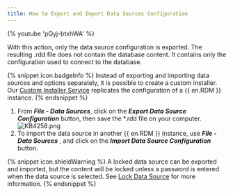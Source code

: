 ```yaml
---
title: How to Export and Import Data Sources Configuration
---
```

{% youtube 'pQyj-btxhWA' %}

With this action, only the data source configuration is exported. The resulting .rdd file does not contain the database content. It contains only the configuration used to connect to the database.

{% snippet icon.badgeInfo %}
Instead of exporting and importing data sources and options separately, it is possible to create a custom installer. Our [Custom Installer Service](https://helprdm.devolutions.net/installation_custominstallerservice.html) replicates the configuration of a {{ en.RDM }} instance.
{% endsnippet %}

1. From ***File - Data Sources***, click on the ***Export Data Source Configuration*** button, then save the *.rdd file on your computer.  
![KB4258.png](/img/en/kb/KB4258.png)
1. To import the data source in another {{ en.RDM }} instance, use ***File - Data Sources*** , and click on the ***Import Data Source Configuration*** button.

{% snippet icon.shieldWarning %}
A locked data source can be exported and imported, but the content will be locked unless a password is entered when the data source is selected. See [Lock Data Source](https://helprdm.devolutions.net/datasource_lock.html) for more information.
{% endsnippet %}

